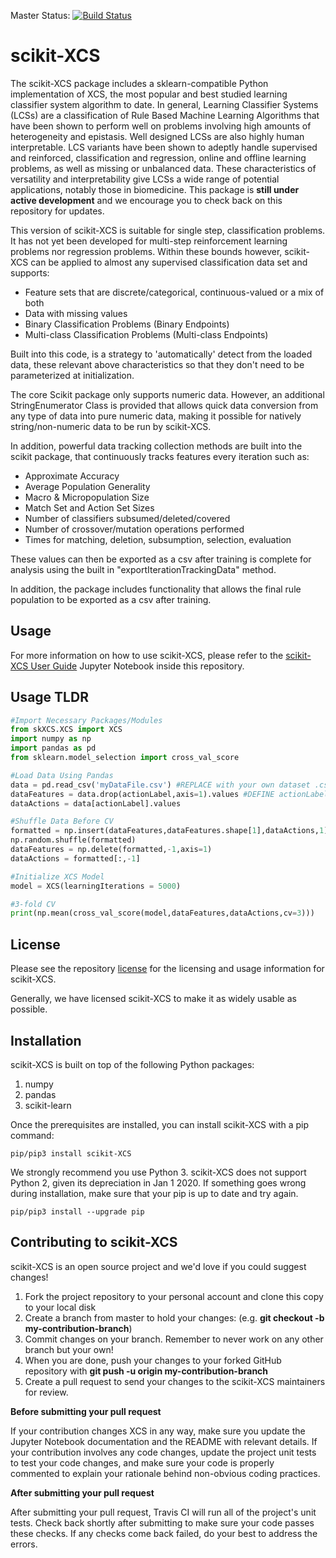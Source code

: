 Master Status: [![Build Status](https://travis-ci.com/UrbsLab/scikit-xCS.svg?branch=master)](https://travis-ci.com/UrbsLab/scikit-XCS)

# scikit-XCS

The scikit-XCS package includes a sklearn-compatible Python implementation of XCS, the most popular and best studied learning classifier system algorithm to date. In general, Learning Classifier Systems (LCSs) are a classification of Rule Based Machine Learning Algorithms that have been shown to perform well on problems involving high amounts of heterogeneity and epistasis. Well designed LCSs are also highly human interpretable. LCS variants have been shown to adeptly handle supervised and reinforced, classification and regression, online and offline learning problems, as well as missing or unbalanced data. These characteristics of versatility and interpretability give LCSs a wide range of potential applications, notably those in biomedicine. This package is **still under active development** and we encourage you to check back on this repository for updates.

This version of scikit-XCS is suitable for single step, classification problems. It has not yet been developed for multi-step reinforcement learning problems nor regression problems. Within these bounds however, scikit-XCS can be applied to almost any supervised classification data set and supports:

<ul>
  <li>Feature sets that are discrete/categorical, continuous-valued or a mix of both</li>
  <li>Data with missing values</li>
  <li>Binary Classification Problems (Binary Endpoints)</li>
  <li>Multi-class Classification Problems (Multi-class Endpoints)</li>
</ul>

Built into this code, is a strategy to 'automatically' detect from the loaded data, these relevant above characteristics so that they don't need to be parameterized at initialization.

The core Scikit package only supports numeric data. However, an additional StringEnumerator Class is provided that allows quick data conversion from any type of data into pure numeric data, making it possible for natively string/non-numeric data to be run by scikit-XCS.

In addition, powerful data tracking collection methods are built into the scikit package, that continuously tracks features every iteration such as:

<ul>
  <li>Approximate Accuracy</li>
  <li>Average Population Generality</li>
  <li>Macro & Micropopulation Size</li>
  <li>Match Set and Action Set Sizes</li>
  <li>Number of classifiers subsumed/deleted/covered</li>
  <li>Number of crossover/mutation operations performed</li>
  <li>Times for matching, deletion, subsumption, selection, evaluation</li>
</ul>

These values can then be exported as a csv after training is complete for analysis using the built in "exportIterationTrackingData" method.

In addition, the package includes functionality that allows the final rule population to be exported as a csv after training.

## Usage
For more information on how to use scikit-XCS, please refer to the [scikit-XCS User Guide](https://github.com/UrbsLab/scikit-XCS/blob/master/scikit-XCS%20User%20Guide.ipynb) Jupyter Notebook inside this repository.

## Usage TLDR
```python
#Import Necessary Packages/Modules
from skXCS.XCS import XCS
import numpy as np
import pandas as pd
from sklearn.model_selection import cross_val_score

#Load Data Using Pandas
data = pd.read_csv('myDataFile.csv') #REPLACE with your own dataset .csv filename
dataFeatures = data.drop(actionLabel,axis=1).values #DEFINE actionLabel variable as the Str at the top of your dataset's action column
dataActions = data[actionLabel].values

#Shuffle Data Before CV
formatted = np.insert(dataFeatures,dataFeatures.shape[1],dataActions,1)
np.random.shuffle(formatted)
dataFeatures = np.delete(formatted,-1,axis=1)
dataActions = formatted[:,-1]

#Initialize XCS Model
model = XCS(learningIterations = 5000)

#3-fold CV
print(np.mean(cross_val_score(model,dataFeatures,dataActions,cv=3)))
```

## License
Please see the repository [license](https://github.com/UrbsLab/scikit-XCS/blob/master/LICENSE) for the licensing and usage information for scikit-XCS.

Generally, we have licensed scikit-XCS to make it as widely usable as possible.

## Installation
scikit-XCS is built on top of the following Python packages:
<ol>
  <li> numpy </li>
  <li> pandas </li>
  <li> scikit-learn </li>
</ol>

Once the prerequisites are installed, you can install scikit-XCS with a pip command:
```
pip/pip3 install scikit-XCS
```
We strongly recommend you use Python 3. scikit-XCS does not support Python 2, given its depreciation in Jan 1 2020. If something goes wrong during installation, make sure that your pip is up to date and try again.
```
pip/pip3 install --upgrade pip
```

## Contributing to scikit-XCS
scikit-XCS is an open source project and we'd love if you could suggest changes!

<ol>
  <li> Fork the project repository to your personal account and clone this copy to your local disk</li>
  <li> Create a branch from master to hold your changes: (e.g. <b>git checkout -b my-contribution-branch</b>) </li>
  <li> Commit changes on your branch. Remember to never work on any other branch but your own! </li>
  <li> When you are done, push your changes to your forked GitHub repository with <b>git push -u origin my-contribution-branch</b> </li>
  <li> Create a pull request to send your changes to the scikit-XCS maintainers for review. </li>
</ol>

**Before submitting your pull request**

If your contribution changes XCS in any way, make sure you update the Jupyter Notebook documentation and the README with relevant details. If your contribution involves any code changes, update the project unit tests to test your code changes, and make sure your code is properly commented to explain your rationale behind non-obvious coding practices.

**After submitting your pull request**

After submitting your pull request, Travis CI will run all of the project's unit tests. Check back shortly after submitting to make sure your code passes these checks. If any checks come back failed, do your best to address the errors.
